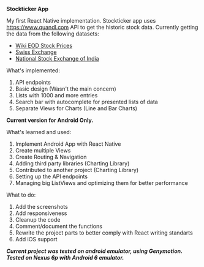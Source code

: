 **Stockticker App**

My first React Native implementation. Stockticker app uses https://www.quandl.com API to get the historic stock data. Currently getting the data from the following datasets:

 - [Wiki EOD Stock Prices](https://www.quandl.com/data/WIKI) 
 - [Swiss Exchange](https://www.quandl.com/data/SIX)
 - [National Stock Exchange of India](https://www.quandl.com/data/NSE)

What's implemented:

 1. API endpoints
 2. Basic design (Wasn't the main concern)
 3. Lists with 1000 and more entries
 4. Search bar with autocomplete for presented lists of data
 5. Separate Views for Charts (Line and Bar Charts)

**Current version for Android Only.**

What's learned and used:

 1. Implement Android App with React Native
 2. Create multiple Views
 3. Create Routing & Navigation
 4. Adding third party libraries (Charting Library)
 5. Contributed to another project (Charting Library)
 6. Setting up the API endpoints
 7. Managing big ListViews and optimizing them for better performance

What to do:

 1. Add the screenshots
 2. Add responsiveness
 3. Cleanup the code
 4. Comment/document the functions
 5. Rewrite the project parts to better comply with React writing standarts
 6. Add iOS support

***Current project was tested on android emulator, using Genymotion. Tested on Nexus 6p with Android 6 emulator.***